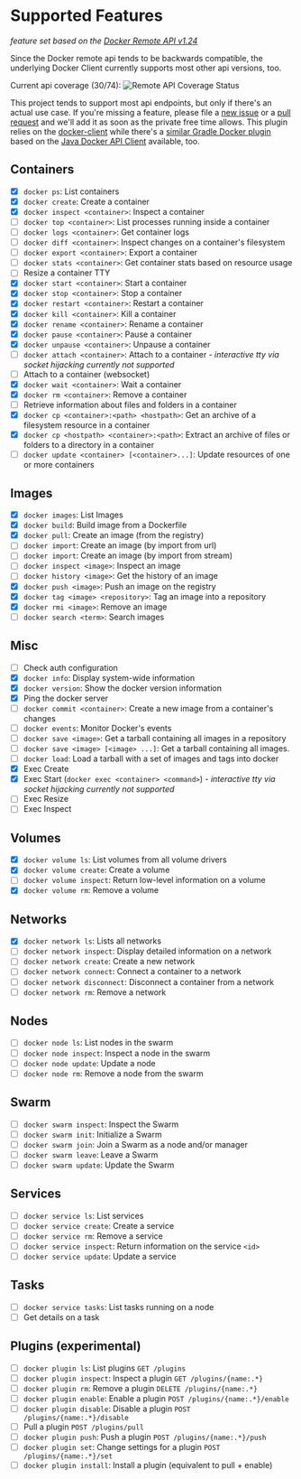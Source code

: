 # Supported Features

*feature set based on the [Docker Remote API v1.24](https://docs.docker.com/engine/reference/api/docker_remote_api_v1.24/)*

Since the Docker remote api tends to be backwards compatible,
the underlying Docker Client currently supports most other api versions, too.

Current api coverage (30/74): ![Remote API Coverage Status](http://progressed.io/bar/41)

This project tends to support most api endpoints, but only if there's an actual use case. If you're missing a feature, please file
a [new issue](https://github.com/gesellix/gradle-docker-plugin/issues) or a [pull request](https://github.com/gesellix/gradle-docker-plugin/pulls)
and we'll add it as soon as the private free time allows. This plugin relies on the [docker-client](https://github.com/gesellix/docker-client) while
there's a [similar Gradle Docker plugin](https://github.com/bmuschko/gradle-docker-plugin) based
on the [Java Docker API Client](https://github.com/docker-java/docker-java) available, too.

## Containers

* [x] `docker ps`: List containers
* [x] `docker create`: Create a container
* [x] `docker inspect <container>`: Inspect a container
* [ ] `docker top <container>`: List processes running inside a container
* [ ] `docker logs <container>`: Get container logs
* [ ] `docker diff <container>`: Inspect changes on a container's filesystem
* [ ] `docker export <container>`: Export a container
* [ ] `docker stats <container>`: Get container stats based on resource usage
* [ ] Resize a container TTY
* [x] `docker start <container>`: Start a container
* [x] `docker stop <container>`: Stop a container
* [x] `docker restart <container>`: Restart a container
* [x] `docker kill <container>`: Kill a container
* [x] `docker rename <container>`: Rename a container
* [x] `docker pause <container>`: Pause a container
* [x] `docker unpause <container>`: Unpause a container
* [ ] `docker attach <container>`: Attach to a container - _interactive tty via socket hijacking currently not supported_
* [ ] Attach to a container (websocket)
* [x] `docker wait <container>`: Wait a container
* [x] `docker rm <container>`: Remove a container
* [ ] Retrieve information about files and folders in a container
* [x] `docker cp <container>:<path> <hostpath>`: Get an archive of a filesystem resource in a container
* [x] `docker cp <hostpath> <container>:<path>`: Extract an archive of files or folders to a directory in a container
* [ ] `docker update <container> [<container>...]`: Update resources of one or more containers

## Images

* [x] `docker images`: List Images
* [x] `docker build`: Build image from a Dockerfile
* [x] `docker pull`: Create an image (from the registry)
* [ ] `docker import`: Create an image (by import from url)
* [ ] `docker import`: Create an image (by import from stream)
* [ ] `docker inspect <image>`: Inspect an image
* [ ] `docker history <image>`: Get the history of an image
* [x] `docker push <image>`: Push an image on the registry
* [x] `docker tag <image> <repository>`: Tag an image into a repository
* [x] `docker rmi <image>`: Remove an image
* [ ] `docker search <term>`: Search images

## Misc

* [ ] Check auth configuration
* [x] `docker info`: Display system-wide information
* [x] `docker version`: Show the docker version information
* [x] Ping the docker server
* [ ] `docker commit <container>`: Create a new image from a container's changes
* [ ] `docker events`: Monitor Docker's events
* [ ] `docker save <image>`: Get a tarball containing all images in a repository
* [ ] `docker save <image> [<image> ...]`: Get a tarball containing all images.
* [ ] `docker load`: Load a tarball with a set of images and tags into docker
* [x] Exec Create
* [x] Exec Start (`docker exec <container> <command>`) - _interactive tty via socket hijacking currently not supported_
* [ ] Exec Resize
* [ ] Exec Inspect

## Volumes

* [x] `docker volume ls`: List volumes from all volume drivers
* [x] `docker volume create`: Create a volume
* [ ] `docker volume inspect`: Return low-level information on a volume
* [x] `docker volume rm`: Remove a volume

## Networks

* [x] `docker network ls`: Lists all networks
* [ ] `docker network inspect`: Display detailed information on a network
* [ ] `docker network create`: Create a new network
* [ ] `docker network connect`: Connect a container to a network
* [ ] `docker network disconnect`: Disconnect a container from a network
* [ ] `docker network rm`: Remove a network

## Nodes

* [ ] `docker node ls`: List nodes in the swarm
* [ ] `docker node inspect`: Inspect a node in the swarm
* [ ] `docker node update`: Update a node
* [ ] `docker node rm`: Remove a node from the swarm

## Swarm

* [ ] `docker swarm inspect`: Inspect the Swarm
* [ ] `docker swarm init`: Initialize a Swarm
* [ ] `docker swarm join`: Join a Swarm as a node and/or manager
* [ ] `docker swarm leave`: Leave a Swarm
* [ ] `docker swarm update`: Update the Swarm

## Services

* [ ] `docker service ls`: List services
* [ ] `docker service create`: Create a service
* [ ] `docker service rm`: Remove a service
* [ ] `docker service inspect`: Return information on the service `<id>`
* [ ] `docker service update`: Update a service

## Tasks

* [ ] `docker service tasks`: List tasks running on a node
* [ ] Get details on a task

## Plugins (experimental)

* [ ] `docker plugin ls`: List plugins `GET /plugins`
* [ ] `docker plugin inspect`: Inspect a plugin `GET /plugins/{name:.*}`
* [ ] `docker plugin rm`: Remove a plugin `DELETE /plugins/{name:.*}`
* [ ] `docker plugin enable`: Enable a plugin `POST /plugins/{name:.*}/enable`
* [ ] `docker plugin disable`: Disable a plugin `POST /plugins/{name:.*}/disable`
* [ ] Pull a plugin `POST /plugins/pull`
* [ ] `docker plugin push`: Push a plugin `POST /plugins/{name:.*}/push`
* [ ] `docker plugin set`: Change settings for a plugin `POST /plugins/{name:.*}/set`
* [ ] `docker plugin install`: Install a plugin (equivalent to pull + enable)
